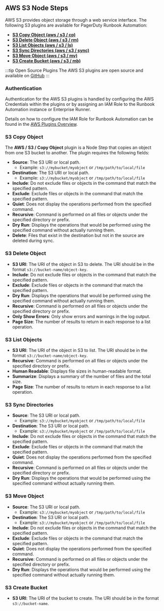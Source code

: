 ## AWS S3 Node Steps

AWS S3 provides object storage through a web service interface. The following S3 plugins are available for PagerDuty Runbook Automation:

* [**S3 Copy Object (aws / s3 / cp)**](#s3-copy-object)
* [**S3 Delete Object (aws / s3 / rm)**](#s3-delete-object)
* [**S3 List Objects (aws / s3 / ls)**](#s3-list-objects)
* [**S3 Sync Directories (aws / s3 / sync)**](#s3-sync-directories)
* [**S3 Move Object (aws / s3 / mv)**](#s3-move-object)
* [**S3 Create Bucket (aws / s3 / mb)**](#s3-create-bucket)

:::tip Open Source Plugins
The AWS S3 plugins are open source and available on [GitHub](https://github.com/rundeck-plugins/aws-s3-steps)
:::

### Authentication

Authentication for the AWS S3 plugins is handled by configuring the AWS Credentials within the plugins or by assigning an IAM Role to the Runbook Automation instance or Enterprise Runner.

Details on how to configure the IAM Role for Runbook Automation can be found in the [AWS Plugins Overview](/manual/plugins/aws-plugins-overview.md#aws-integration-for-runbook-automation-hosted-on-ec2).

### S3 Copy Object

The **AWS / S3 / Copy Object** plugin is a Node Step that copies an object from one S3 bucket to another. The plugin requires the following fields:

* **Source**: The S3 URI or local path.
  * Example: `s3://mybucket/myobject` or `/tmp/path/to/local/file`
* **Destination**: The S3 URI or local path.
  * Example: `s3://mybucket/myobject` or `/tmp/path/to/local/file`
* **Include**: Do not exclude files or objects in the command that match the specified pattern.
* **Exclude**: Exclude files or objects in the command that match the specified pattern.
* **Quiet**: Does not display the operations performed from the specified command.
* **Recursive**: Command is performed on all files or objects under the specified directory or prefix.
* **Dry Run**: Displays the operations that would be performed using the specified command without actually running them.
* **Delete**: Files that exist in the destination but not in the source are deleted during sync.

### S3 Delete Object

* **S3 URI**: The URI of the object in S3 to delete. The URI should be in the format `s3://bucket-name/object-key`.
* **Include**: Do not exclude files or objects in the command that match the specified pattern.
* **Exclude**: Exclude files or objects in the command that match the specified pattern.
* **Dry Run**: Displays the operations that would be performed using the specified command without actually running them.
* **Recursive**: Command is performed on all files or objects under the specified directory or prefix.
* **Only Show Errors**: Only show errors and warnings in the log output.
* **Page Size**: The number of results to return in each response to a list operation.

### S3 List Objects

* **S3 URI**: The URI of the object in S3 to list. The URI should be in the format `s3://bucket-name/object-key`.
* **Recursive**: Command is performed on all files or objects under the specified directory or prefix.
* **Human Readable**: Displays file sizes in human-readable format.
* **Summarize**: Displays a summary of the number of files and the total size.
* **Page Size**: The number of results to return in each response to a list operation.

### S3 Sync Directories

* **Source**: The S3 URI or local path.
  * Example: `s3://mybucket/myobject` or `/tmp/path/to/local/file`
* **Destination**: The S3 URI or local path.
  * Example: `s3://mybucket/myobject` or `/tmp/path/to/local/file`
* **Include**: Do not exclude files or objects in the command that match the specified pattern.
* **Exclude**: Exclude files or objects in the command that match the specified pattern.
* **Quiet**: Does not display the operations performed from the specified command.
* **Recursive**: Command is performed on all files or objects under the specified directory or prefix.
* **Dry Run**: Displays the operations that would be performed using the specified command without actually running them.

### S3 Move Object

* **Source**: The S3 URI or local path.
  * Example: `s3://mybucket/myobject` or `/tmp/path/to/local/file`
* **Destination**: The S3 URI or local path.
  * Example: `s3://mybucket/myobject` or `/tmp/path/to/local/file`
* **Include**: Do not exclude files or objects in the command that match the specified pattern.
* **Exclude**: Exclude files or objects in the command that match the specified pattern.
* **Quiet**: Does not display the operations performed from the specified command.
* **Recursive**: Command is performed on all files or objects under the specified directory or prefix.
* **Dry Run**: Displays the operations that would be performed using the specified command without actually running them.

### S3 Create Bucket

* **S3 URI**: The URI of the bucket to create. The URI should be in the format `s3://bucket-name`.